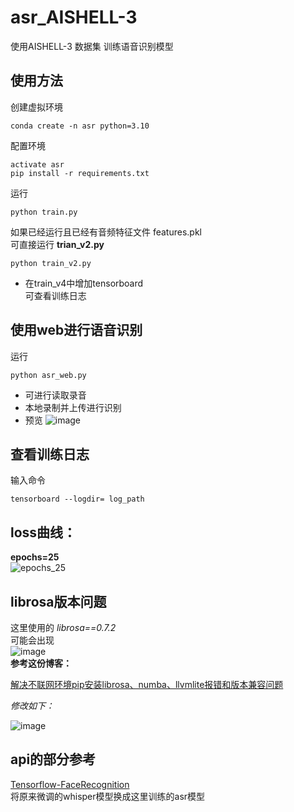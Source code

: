 # asr_AISHELL-3
使用AISHELL-3 数据集 训练语音识别模型

## 使用方法
创建虚拟环境
```
conda create -n asr python=3.10
```
配置环境
```
activate asr
pip install -r requirements.txt
```
运行
```
python train.py
```
如果已经运行且已经有音频特征文件 features.pkl  
可直接运行 __trian_v2.py__
```
python train_v2.py
```
* 在train_v4中增加tensorboard  
可查看训练日志
## 使用web进行语音识别
运行
```
python asr_web.py
```
* 可进行读取录音
* 本地录制并上传进行识别
* 预览
![image](https://github.com/WThirteen/asr_AISHELL-3/assets/100677199/59201975-12ea-46cf-9e4a-e490c02211c0)

## 查看训练日志
输入命令
```
tensorboard --logdir= log_path
```
## loss曲线：
__epochs=25__  
![epochs_25](https://github.com/WThirteen/asr_AISHELL-3/assets/100677199/c4ad5342-aee6-4950-833d-59c424b15f1e)

## librosa版本问题
这里使用的 *librosa==0.7.2*  
可能会出现  
![image](https://github.com/WThirteen/asr_thchs30/assets/100677199/6022f953-e40b-4b9e-9009-24a69d8a6e14)  
**参考这份博客：**

[解决不联网环境pip安装librosa、numba、llvmlite报错和版本兼容问题](https://blog.csdn.net/qq_39691492/article/details/130829401)  

*修改如下：*  

![image](https://github.com/WThirteen/asr_thchs30/assets/100677199/14ef3f58-7bb1-4f85-bc58-d49d761a86ae)

## api的部分参考
[Tensorflow-FaceRecognition](https://github.com/yeyupiaoling/Tensorflow-FaceRecognition)  
将原来微调的whisper模型换成这里训练的asr模型
